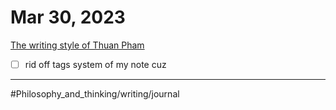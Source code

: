 # Mar 30, 2023

[The writing style of Thuan Pham](The%20writing%20style%20of%20Thuan%20Pham.md)

- [ ] rid off tags system of my note cuz 

---

#Philosophy_and_thinking/writing/journal
